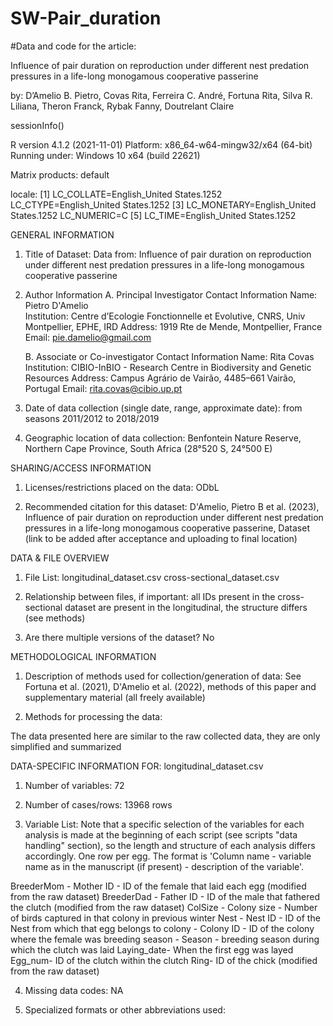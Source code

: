 # SW-Pair_duration

#Data and code for the article:

Influence of pair duration on reproduction under different nest predation pressures in a life-long monogamous cooperative passerine

by:
D’Amelio B. Pietro, Covas Rita, Ferreira C. André, Fortuna Rita, Silva R. Liliana, Theron Franck, Rybak Fanny, Doutrelant Claire


sessionInfo()

R version 4.1.2 (2021-11-01) Platform: x86_64-w64-mingw32/x64 (64-bit) Running under: Windows 10 x64 (build 22621)

Matrix products: default

locale: [1] LC_COLLATE=English_United States.1252 LC_CTYPE=English_United States.1252
[3] LC_MONETARY=English_United States.1252 LC_NUMERIC=C
[5] LC_TIME=English_United States.1252


GENERAL INFORMATION

1. Title of Dataset: Data from: Influence of pair duration on reproduction under different nest predation pressures in a life-long monogamous cooperative passerine

2. Author Information
	A. Principal Investigator Contact Information
		Name: Pietro D'Amelio	
		Institution: Centre d’Ecologie Fonctionnelle et Evolutive, CNRS, Univ Montpellier, EPHE, IRD
		Address: 1919 Rte de Mende, Montpellier, France
		Email: pie.damelio@gmail.com

	B. Associate or Co-investigator Contact Information
		Name: Rita Covas
		Institution: CIBIO-InBIO - Research Centre in Biodiversity and Genetic Resources
		Address: Campus Agrário de Vairão, 4485–661 Vairão, Portugal
		Email: rita.covas@cibio.up.pt

3. Date of data collection (single date, range, approximate date):   from seasons 2011/2012 to 2018/2019

4. Geographic location of data collection: Benfontein Nature Reserve, Northern Cape Province, South Africa (28°520 S, 24°500 E)

SHARING/ACCESS INFORMATION

1. Licenses/restrictions placed on the data: ODbL

2. Recommended citation for this dataset: D'Amelio, Pietro B et al. (2023), Influence of pair duration on reproduction under different nest predation pressures in a life-long monogamous cooperative passerine, Dataset (link to be added after acceptance and uploading to final location)


DATA & FILE OVERVIEW

1. File List: 
longitudinal_dataset.csv
cross-sectional_dataset.csv

2. Relationship between files, if important: all IDs present in the cross-sectional dataset are present in the longitudinal, the structure differs (see methods)

3. Are there multiple versions of the dataset? No

METHODOLOGICAL INFORMATION

1. Description of methods used for collection/generation of data: See Fortuna et al. (2021), D'Amelio et al. (2022), methods of this paper and supplementary material (all freely available)

2. Methods for processing the data: 
<describe how the submitted data were generated from the raw or collected data>
The data presented here are similar to the raw collected data, they are only simplified and summarized

DATA-SPECIFIC INFORMATION FOR: longitudinal_dataset.csv
  
1. Number of variables: 72

2. Number of cases/rows: 13968 rows

3. Variable List: 
Note that a specific selection of the variables for each analysis is made at the beginning of each script (see scripts "data handling" section), so the length and structure of each analysis differs accordingly.
One row per egg. The format is 'Column name - variable name as in the manuscript (if present) - description of the variable'.

BreederMom - Mother ID - ID of the female that laid each egg (modified from the raw dataset)
BreederDad - Father ID - ID of the male that fathered the clutch (modified from the raw dataset)
ColSize - Colony size - Number of birds captured in that colony in previous winter
Nest - Nest ID - ID of the Nest from which that egg belongs to
colony - Colony ID - ID of the colony where the female was breeding
season - Season - breeding season during which the clutch was laid
Laying_date- When the first egg was layed
Egg_num-  ID of the clutch within the clutch
Ring- ID of the chick (modified from the raw dataset)

4. Missing data codes: NA

5. Specialized formats or other abbreviations used:
  

